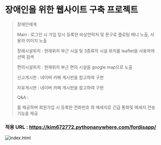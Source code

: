 # 장애인을 위한 웹사이트 구축 프로젝트
> 장애인에게 
>
> Main : 로그인 시 가입 당시 등록한 비상연락처 및 문구로 플로팅 베너 노출, 사용자 이미지 노출
>
> 장애시설위치 : 현재위치 부근 시설 및 3종류의 시설 위치를 leaflet을 사용하여 선택 검색
>
> 편의시설위치 : 현재위치 부근 편의 시설을 google map으로 노출
>
> 신고게시판 :  네이버 카페 게시판을 참고하여 구현
>
> 자유게시판 :  네이버 카페 게시판을 참고하여 구현
>
> Q&A : 
>
> 를 제공하며 회원가입 시 등록한 전화번호 와 메세지로 긴급 통화및 메세지 전송 기능을 제공
>
> 

### 적용 URL : https://kim672772.pythonanywhere.com/fordisapp/

![index.html](index.png)